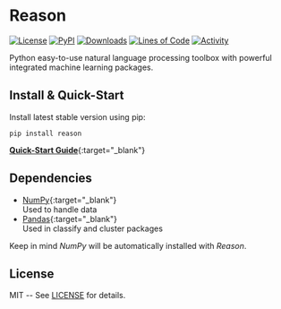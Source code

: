 # Reason

[![License](https://img.shields.io/pypi/l/reason.svg)](https://github.com/alisoltanirad/Reason/blob/main/LICENSE)
[![PyPI](https://img.shields.io/pypi/v/reason.svg)](https://pypi.org/project/reason/)
[![Downloads](https://pepy.tech/badge/reason)](https://pepy.tech/project/reason)
[![Lines of Code](https://sonarcloud.io/api/project_badges/measure?project=alisoltanirad_reason&metric=ncloc)](https://sonarcloud.io/dashboard?id=alisoltanirad_reason)
[![Activity](https://img.shields.io/github/last-commit/alisoltanirad/reason)](https://github.com/alisoltanirad/Reason/)

Python easy-to-use natural language processing toolbox with powerful integrated
machine learning packages.


## Install & Quick-Start

Install latest stable version using pip:
```
pip install reason
```

[**Quick-Start Guide**](https://python-reason.readthedocs.io/en/latest/#quick-start){:target="_blank"}


## Dependencies

- [NumPy](https://numpy.org){:target="_blank"}  
Used to handle data
- [Pandas](https://pandas.pydata.org){:target="_blank"}  
Used in classify and cluster packages

Keep in mind *NumPy* will be automatically installed with *Reason*.


## License

MIT -- See [LICENSE](https://github.com/alisoltanirad/Reason/blob/main/LICENSE)
for details.

